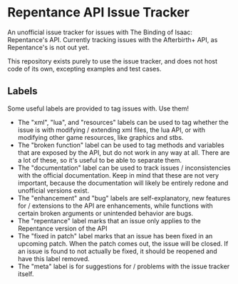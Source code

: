 # Repentance API Issue Tracker
An unofficial issue tracker for issues with The Binding of Isaac: Repentance's API. Currently tracking issues with the Afterbirth+ API, as Repentance's is not out yet.

This repository exists purely to use the issue tracker, and does not host code of its own, excepting examples and test cases.

## Labels

Some useful labels are provided to tag issues with. Use them!

* The "xml", "lua", and "resources" labels can be used to tag whether the issue is with modifying / extending xml files, the lua API, or with modifying other game resources, like graphics and stbs.
* The "broken function" label can be used to tag methods and variables that are exposed by the API, but do not work in any way at all. There are a lot of these, so it's useful to be able to separate them.
* The "documentation" label can be used to track issues / inconsistencies with the official documentation. Keep in mind that these are not very important, because the documentation will likely be entirely redone and unofficial versions exist.
* The "enhancement" and "bug" labels are self-explanatory, new features for / extensions to the API are enhancements, while functions with certain broken arguments or unintended behavior are bugs.
* The "repentance" label marks that an issue only applies to the Repentance version of the API
* The "fixed in patch" label marks that an issue has been fixed in an upcoming patch. When the patch comes out, the issue will be closed. If an issue is found to not actually be fixed, it should be reopened and have this label removed.
* The "meta" label is for suggestions for / problems with the issue tracker itself.
